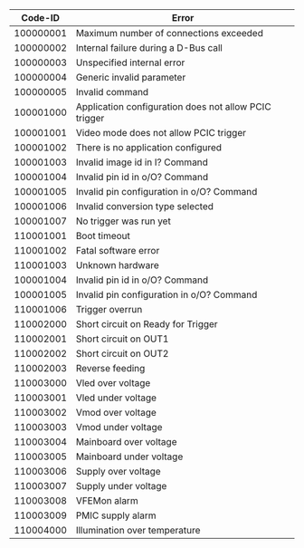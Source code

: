 |Code-ID |Error|
|--------|-----|
|100000001| Maximum number of connections exceeded |
|100000002| Internal failure during a D-Bus call|
|100000003| Unspecified internal error|
|100000004| Generic invalid parameter|
|100000005| Invalid command|
|100001000| Application configuration does not allow PCIC trigger|
|100001001| Video mode does not allow PCIC trigger|
|100001002| There is no application configured|
|100001003| Invalid image id in I? Command|
|100001004| Invalid pin id in o/O? Command|
|100001005| Invalid pin configuration in o/O? Command |
|100001006| Invalid conversion type selected|
|100001007| No trigger was run yet|
|110001001| Boot timeout|
|110001002| Fatal software error|
|110001003| Unknown hardware|
|100001004| Invalid pin id in o/O? Command|
|100001005| Invalid pin configuration in o/O? Command|
|110001006| Trigger overrun|
|110002000| Short circuit on Ready for Trigger|
|110002001| Short circuit on OUT1|
|110002002| Short circuit on OUT2|
|110002003| Reverse feeding|
|110003000| Vled over voltage|
|110003001| Vled under voltage|
|110003002| Vmod over voltage|
|110003003| Vmod under voltage|
|110003004| Mainboard over voltage|
|110003005| Mainboard under voltage|
|110003006| Supply over voltage|
|110003007| Supply under voltage|
|110003008| VFEMon alarm|
|110003009| PMIC supply alarm|
|110004000| Illumination over temperature|
